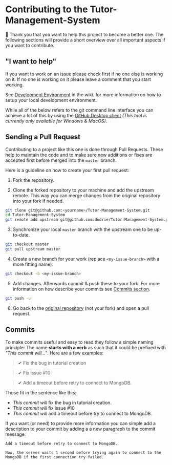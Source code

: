 # Contributing to the Tutor-Management-System

🥳 Thank you that you want to help this project to become a better one. The following sections will provide a short overview over all important aspects if you want to contribute.


## "I want to help"
If you want to work on an issue please check first if no one else is working on it. If no one is working on it please leave a comment that you start working.

See [Development Environment](https://github.com/Dudrie/Tutor-Management-System/wiki/Development-Environment) in the wiki. for more information on how to setup your local development environment.

While all of the below refers to the git command line interface you can achieve a lot of this by using the [GitHub Desktop client](https://desktop.github.com/) _(This tool is currently only available for Windows & MacOS)_.

## Sending a Pull Request
Contributing to a project like this one is done through Pull Requests. These help to maintain the code and to make sure new additions or fixes are accepted first before merged into the `master` branch.

Here is a guideline on how to create your first pull request:

1. Fork the repository.

2. Clone the forked repository to your machine and add the upstream remote. This way you can merge changes from the original repository into your fork if needed.
```sh
git clone git@github.com:<yourname>/Tutor-Management-System.git
cd Tutor-Management-System
git remote add upstream git@github.com:dudrie/Tutor-Management-System.git
```

3. Synchronize your local `master` branch with the upstream one to be up-to-date.
```sh
git checkout master
git pull upstream master
```

4. Create a new branch for your work (replace `<my-issue-branch>` with a more fitting name).
```sh
git checkout -b <my-issue-branch>
```

5. Add changes. Afterwards commit & push these to your fork. For more information on how describe your commits see [Commits section](#commits).
```sh
git push -u
```

6. Go back to the [original repository](https://github.com/Dudrie/Tutor-Management-System) (not your fork) and open a pull request.


## Commits
To make commits useful and easy to read they follow a simple naming principle: The name __starts with a verb__ as such that it could be prefixed with _"This commit will..."_. Here are a few examples:
> ✔ Fix the bug in tutorial creation

> ✔ Fix issue #10

> ✔ Add a timeout before retry to connect to MongoDB.

Those fit in the sentence like this:
- _This commit will_ fix the bug in tutorial creation.
- _This commit will_ fix issue #10
- _This commit will_ add a timeout before try to connect to MongoDB.

If you want (or need) to provide more information you can simple add a description to your commit by adding a a new paragraph to the commit message:
```
Add a timeout before retry to connect to MongoDB.

Now, the server waits 1 second before trying again to connect to the MongoDB if the first connection try failed.
```

